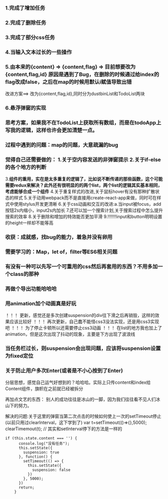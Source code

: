 ### 1.完成了增加任务
### 2.完成了删除任务
### 3.完成了部分css任务
### 4.当输入文本过长的一些操作
### 5.由本来的{content} => {content,flag} =>  目前想要改为 {content,flag,id} 原因是遇到了Bug，在删除的时候通过给index的flag改成false，之后在map的时候用默认i赋值导致出错
改进方案==>  改为{content,flag,id},同时分为dustbinList和TodoList两块
### 6.悬浮弹窗的实现

### 思考方案，如果我不在TodoList上获取所有数组，而是在todoApp上写我的逻辑，这样也许会更加清楚一点。

### 过程中遇到的问题：map的问题，大意疏漏的bug
### 觉得自己还需要做的： 1.关于空内容发送的非弹窗提示 2.关于if-else的各个地方的判断
3.**组件的重用，实在是太多重复的逻辑了，比如说不断传递的那些函数，这个可能需要redux来解决？此外还有很明显的的两个list，两个list的逻辑其实基本相同，考虑能够合成一个组件**
4.关于重复样式的改进,关于鼠标hover有没有那种扩散状态的样式
5.关于动用webpack而不是直接用create-react-app来做，同时可在样式中使用stylus开发更清晰
6.关于css动画和交互的改进:a.当input被focus，add按钮2s内缩小，input2s内加长
7.还可以加一个搜索计划,关于搜索过程中怎么提升搜索的效率
8.关于删除和增加的特效能否更加平滑
9.!!!!!!!input和button明明设置的height一样却不能等高
### 收获：成就感，找bug的能力，着急并没有卵用
### 需要学习的：Map，let of，filter等ES6相关问题

### 有没有一种可以先写一个可重用的css然后再套用的东西？不用多加一个class的那种

### 再做个导出功能哈哈哈

### 用animation加个动画真是好玩
！！！ 更新，感觉还是多次创建suspension的div往下滑之后再销毁，这样的效果应该比较好
！！！ 再次更新，自己蠢不能怪css3没法实现，还是用css3实现吧
！！！ 为了停止卡顿所以还需要停止css3动画
！！！ 在list的地方我也加上了animation，但是这次出现了抖动的现象，主要是下方出现了波浪线

### 当任务栏过长，则suspension会出现问题，应该将suspension设置为fixed定位

### 关于防止用户多次Enter(或者是不小心按到了Enter)

分层思想，感觉自己运气好想到的？哈哈哈。实际上只传content和index给Content组件，旗帜在之前就已经被拆分


再加点文艺的东西：
    别人的成功往往是冰山的一脚，因为我们往往看不见人们冰山下的努力。


解决的问题:关于这里的弹窗当第二次点击的时候如何使上一次的setTimeout停止(以前只用过clearInterval，这下学到了)
var t=setTimeout(()=>{},5000);
clearTimemout(t);
// 其实和setInterval停下的方法是一样的
```
if (this.state.content === '') {
      console.log("没有任务");
      this.setState({
        suspension: true
      }, function() {
        setTimeout(() => {
          this.setState({
            suspension: false
          })
        }, 5000);
      })
      return;
    }
```
